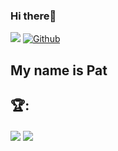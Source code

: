 ### Hi there👋
![](https://visitor-badge.laobi.icu/badge?page_id=chuckboliver)
[![Github](https://img.shields.io/github/followers/chuckboliver?label=Follow&style=social)](https://github.com/chuckboliver)
## My name is Pat
## :trophy::
<div>
<a >
  <img  style="vertical-align:middle" src="https://readme-stats-cfgj2cxdy.vercel.app/api?username=chuckboliver&count_private=false&show_icons=true&theme=monokai" />
</a>
<a >
  <img  style="vertical-align:middle" src="https://readme-stats-cfgj2cxdy.vercel.app/api/top-langs/?username=chuckboliver&hide=php&theme=monokai&layout=compact" />
</a>
</div>









<!--
**Chuckboliver/chuckboliver** is a ✨ _special_ ✨ repository because its `README.md` (this file) appears on your GitHub profile.

Here are some ideas to get you started:

- 🔭 I’m currently working on ...
- 🌱 I’m currently learning ...
- 👯 I’m looking to collaborate on ...
- 🤔 I’m looking for help with ...
- 💬 Ask me about ...
- 📫 How to reach me: ...
- 😄 Pronouns: ...
- ⚡ Fun fact: ...
-->
